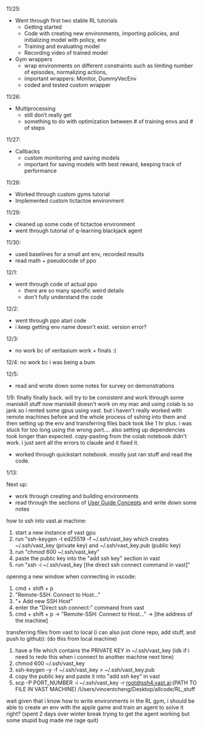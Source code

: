 11/25:
- Went through first two stable RL tutorials 
   - Getting started
   - Code with creating new environments, importing policies, and initializing model with policy, env
   - Training and evaluating model
   - Recording video of trained model
- Gym wrappers
   - wrap environments on different constraints such as limiting number of episodes, normalizing actions, 
   - important wrappers: Monitor, DummyVecEnv
   - coded and tested custom wrapper

11/26:
- Multiprocessing
   - still don’t really get
   - something to do with optimization between # of training envs and # of steps

11/27:
   - Callbacks
      - custom monitoring and saving models
      - important for saving models with best reward, keeping track of performance

11/28:
   - Worked through custom gyms tutorial
   - Implemented custom tictactoe environment

11/29:
   - cleaned up some code of tictactoe environment
   - went through tutorial of q-learning blackjack agent

11/30:
   - used baselines for a small ant env, recorded results
   - read math + pseudocode of ppo


12/1:
   - went through code of actual ppo 
      - there are so many specific weird details
      - don't fully understand the code

12/2:
   - went through ppo atari code
   - i keep getting env name doesn't exist. version error?

12/3:
   - no work bc of veritasium work + finals :(

12/4: no work bc i was being a bum 

12/5: 
- read and wrote down some notes for survey on demonstrations


1/9:
finally finally back. will try to be consistent and work through some maniskill stuff now
maniskill doesn't work on my mac and using colab is so jank so i rented some gpus using vast.
but i haven't really worked with remote machines before and the whole process of sshing into them and then setting up the env and transferring files back took like 1 hr plus.
i was stuck for too long using the wrong port....
also setting up dependencies took longer than expected. 
copy-pasting from the colab notebook didn't work.
i just sent all the errors to claude and it fixed it.

- worked through quickstart notebook. mostly just ran stuff and read the code.


1/13:

Next up:
- work through creating and building environments
- read through the sections of [User Guide Concepts](https://maniskill.readthedocs.io/en/latest/user_guide/concepts/) and write down some notes




how to ssh into vast.ai machine:
1. start a new instance of vast gpu
2. run "ssh-keygen -t ed25519 -f ~/.ssh/vast_key which creates 
~/.ssh/vast_key (private key) and ~/.ssh/vast_key.pub (public key)
3. run "chmod 600 ~/.ssh/vast_key"
4. paste the public key into the "add ssh key" section in vast
5. run "ssh -i ~/.ssh/vast_key [the direct ssh connect command in vast]"

opening a new window when connecting in vscode:
1. cmd + shift + p 
2. "Remote-SSH: Connect to Host..."
3. "+ Add new SSH Host"
4. enter the "Direct ssh connect:" command from vast
5. cmd + shift + p -> "Remote-SSH: Connect to Host..." -> [the address of the machine]


transferring files from vast to local (i can also just clone repo, add stuff, and push to github):
(do this from local machine)
1. have a file which contains the PRIVATE KEY in ~/.ssh/vast_key
(idk if i need to redo this when i connect to another machine next time)
2. chmod 600 ~/.ssh/vast_key
3. ssh-keygen -y -f ~/.ssh/vast_key > ~/.ssh/vast_key.pub
4. copy the public key and paste it into "add ssh key" in vast
5. scp -P PORT_NUMBER -i ~/.ssh/vast_key -r root@ssh4.vast.ai:(PATH TO FILE IN VAST MACHINE) /Users/vincentcheng/Desktop/allcode/RL_stuff


wait given that i know how to write environments in the RL gym, i should be able to create 
an env with the apple game and train an agent to solve it right?
(spent 2 days over winter break trying to get the agent working but some stupid bug made me rage quit)